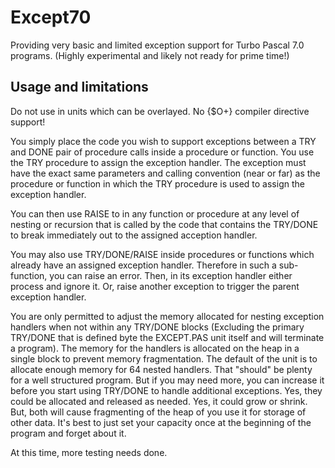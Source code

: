 # Except70

Providing very basic and limited exception support for Turbo Pascal 7.0 programs.
(Highly experimental and likely not ready for prime time!)

## Usage and limitations

Do not use in units which can be overlayed. No {$O+} compiler directive support!

You simply place the code you wish to support exceptions between a TRY and DONE pair
of procedure calls inside a procedure or function. You use the TRY procedure to assign
the exception handler. The exception must have the exact same parameters and calling
convention (near or far) as the procedure or function in which the TRY procedure is used
to assign the exception handler.

You can then use RAISE to in any function or procedure at any level of nesting or
recursion that is called by the code that contains the TRY/DONE to break immediately out
to the assigned acception handler.

You may also use TRY/DONE/RAISE inside procedures or functions which already have an
assigned exception handler. Therefore in such a sub-function, you can raise an error.
Then, in its exception handler either process and ignore it. Or, raise another exception
to trigger the parent exception handler.

You are only permitted to adjust the memory allocated for nesting exception handlers when
not within any TRY/DONE blocks (Excluding the primary TRY/DONE that is defined byte the
EXCEPT.PAS unit itself and will terminate a program). The memory for the handlers
is allocated on the heap in a single block to prevent memory fragmentation. The default
of the unit is to allocate enough memory for 64 nested handlers. That "should" be plenty
for a well structured program. But if you may need more, you can increase it before you
start using TRY/DONE to handle additional exceptions. Yes, they could be allocated and
released as needed. Yes, it could grow or shrink. But, both will cause fragmenting of the
heap of you use it for storage of other data. It's best to just set your capacity once
at the beginning of the program and forget about it.

At this time, more testing needs done.